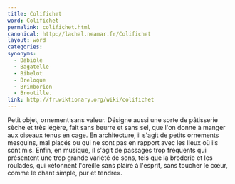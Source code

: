 ```yaml
---
title: Colifichet
word: Colifichet
permalink: colifichet.html
canonical: http://lachal.neamar.fr/Colifichet
layout: word
categories:
synonyms:
  - Babiole
  - Bagatelle
  - Bibelot
  - Breloque
  - Brimborion
  - Broutille.
link: http://fr.wiktionary.org/wiki/colifichet
---
```


Petit objet, ornement sans valeur.
Désigne aussi une sorte de pâtisserie sèche et très légère, fait sans beurre et sans sel, que l'on donne à manger aux oiseaux tenus en cage.
En architecture, il s'agit de petits ornements mesquins, mal placés ou qui ne sont pas en rapport avec les lieux où ils sont mis.
Enfin, en musique, il s'agit de passages trop fréquents qui présentent une trop grande variété de sons, tels que la broderie et les roulades, qui «étonnent l'oreille sans plaire à l'esprit, sans toucher le cœur, comme le chant simple, pur et tendre».

